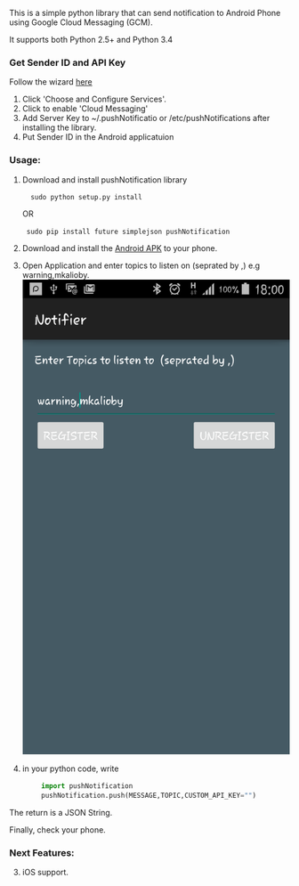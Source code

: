 This is a simple python library that can send notification to Android Phone using Google Cloud Messaging (GCM).

It supports both Python 2.5+ and Python 3.4

### Get Sender ID and API Key 

Follow the wizard [here](https://developers.google.com/mobile/add?platform=android&cntapi=gcm&cntapp=Default%20Demo%20App&cntpkg=gcm.play.android.samples.com.gcmquickstart&cnturl=https:%2F%2Fdevelopers.google.com%2Fcloud-messaging%2Fandroid%2Fstart%3Fconfigured%3Dtrue&cntlbl=Continue%20Try%20Cloud%20Messaging)

1. Click 'Choose and Configure Services'.
2. Click to enable 'Cloud Messaging'
3. Add Server Key to ~/.pushNotificatio or /etc/pushNotifications after installing the library.
4. Put Sender ID in the Android applicatuion

### Usage:

1. Download and install pushNotification library 
    ```
      sudo python setup.py install
      ```
      OR
      
      ```  sudo pip install future simplejson pushNotification ```
      
2. Download and install the [Android APK](https://github.com/mkalioby/Python_Notifications/blob/master/Applications/Android/Notifier.apk?raw=true) to your phone.
3. Open Application and enter topics to listen on (seprated by ,) e.g warning,mkalioby.
	![Android Image](https://github.com/mkalioby/Python_Notifications/blob/master/Applications/Android/img.png)
4. in your python code, write 
```python
        import pushNotification
        pushNotification.push(MESSAGE,TOPIC,CUSTOM_API_KEY="")
```
The return is a JSON String.

Finally, check your phone.

###  Next Features:
3. iOS support. 
	
